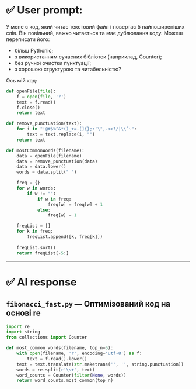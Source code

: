 
# ✅ User prompt: 

У мене є код, який читає текстовий файл і повертає 5 найпоширеніших слів.
Він повільний, важко читається та має дублювання коду. Можеш переписати його:
- більш Pythonic;
- з використанням сучасних бібліотек (наприклад, Counter);
- без ручної очистки пунктуації;
- з хорошою структурою та читабельністю?

Ось мій код:
```python
def openFile(file):
    f = open(file, 'r')
    text = f.read()
    f.close()
    return text

def remove_punctuation(text):
    for i in "!@#$%^&*()_+=-[]{};:'\",.<>?/|\\`~":
        text = text.replace(i, "")
    return text

def mostCommonWords(filename):
    data = openFile(filename)
    data = remove_punctuation(data)
    data = data.lower()
    words = data.split(" ")

    freq = {}
    for w in words:
        if w != "":
            if w in freq:
                freq[w] = freq[w] + 1
            else:
                freq[w] = 1

    freqList = []
    for k in freq:
        freqList.append([k, freq[k]])
    
    freqList.sort()
    return freqList[-5:]
```


---
# ✅ AI response

## `fibonacci_fast.py` — Оптимізований код на основі re
```python
import re
import string
from collections import Counter

def most_common_words(filename, top_n=5):
    with open(filename, 'r', encoding='utf-8') as f:
        text = f.read().lower()
    text = text.translate(str.maketrans('', '', string.punctuation))
    words = re.split(r'\s+', text)
    word_counts = Counter(filter(None, words))
    return word_counts.most_common(top_n)
```